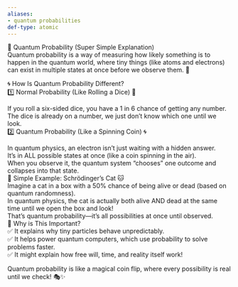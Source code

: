 ```yaml
---
aliases:
- quantum probabilities
def-type: atomic
---
```

   
🎲 Quantum Probability (Super Simple Explanation)   
Quantum probability is a way of measuring how likely something is to happen in the quantum world, where tiny things (like atoms and electrons) can exist in multiple states at once before we observe them. 🤯   
   
🌀 How Is Quantum Probability Different?   
1️⃣ Normal Probability (Like Rolling a Dice) 🎲   
   
If you roll a six-sided dice, you have a 1 in 6 chance of getting any number.   
The dice is already on a number, we just don’t know which one until we look.   
2️⃣ Quantum Probability (Like a Spinning Coin) 🌀   
   
In quantum physics, an electron isn’t just waiting with a hidden answer.   
It’s in ALL possible states at once (like a coin spinning in the air).   
When you observe it, the quantum system “chooses” one outcome and collapses into that state.   
🤖 Simple Example: Schrödinger’s Cat 🐱   
Imagine a cat in a box with a 50% chance of being alive or dead (based on quantum randomness).   
In quantum physics, the cat is actually both alive AND dead at the same time until we open the box and look!   
That’s quantum probability—it’s all possibilities at once until observed.   
🔬 Why is This Important?   
✅ It explains why tiny particles behave unpredictably.   
✅ It helps power quantum computers, which use probability to solve problems faster.   
✅ It might explain how free will, time, and reality itself work!   
   
Quantum probability is like a magical coin flip, where every possibility is real until we check! 🎭✨